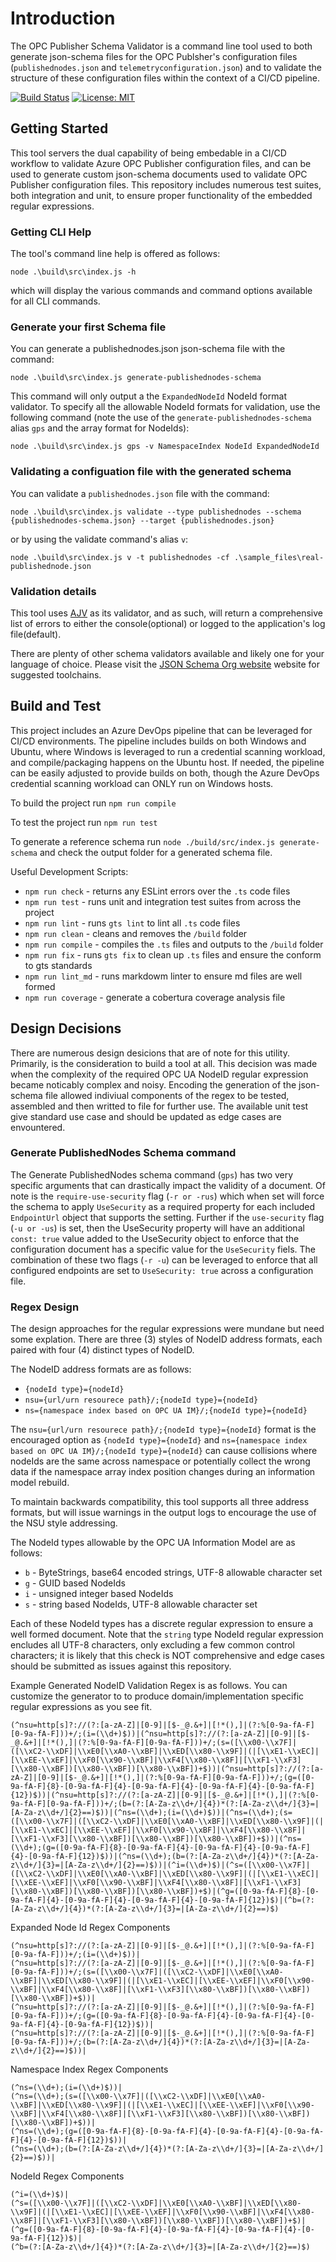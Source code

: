 # Introduction

The OPC Publisher Schema Validator is a command line tool used to both generate json-schema files
for the OPC Publsher's configuration files (`publishednodes.json` and `telemetryconfiguration.json`)
and to validate the structure of these configuration files within the context of a CI/CD pipeline.

[![Build Status](https://dev.azure.com/CSE-IoTTechnicalDomain/opcpublisherschemavalidator/_apis/build/status/WilliamBerryiii.opcpublisherschemavalidator?branchName=main)](https://dev.azure.com/CSE-IoTTechnicalDomain/opcpublisherschemavalidator/_build/latest?definitionId=28&branchName=main)
[![License: MIT](https://img.shields.io/badge/License-MIT-yellow.svg)](https://opensource.org/licenses/MIT)

## Getting Started

This tool servers the dual capability of being embedable in a CI/CD workflow to validate
Azure OPC Publisher configuration files, and can be used to generate custom json-schema documents used
to validate OPC Publisher configuration files. This repository includes numerous test suites,
both integration and unit, to ensure proper functionality of the embedded regular expressions.

### Getting CLI Help

The tool's command line help is offered as follows:

`node .\build\src\index.js -h`

which will display the various commands and command options available for all CLI commands.

### Generate your first Schema file

You can generate a publishednodes.json json-schema file with the command:

`node .\build\src\index.js generate-publishednodes-schema`

This command will only output a the `ExpandedNodeId` NodeId format validator. To specify all the
allowable NodeId formats for validation, use the following command (note the use of the
`generate-publishednodes-schema` alias `gps` and the array format for NodeIds):

`node .\build\src\index.js gps -v NamespaceIndex NodeId ExpandedNodeId`

### Validating a configuation file with the generated schema

You can validate a `publishednodes.json` file with the command:

`node .\build\src\index.js validate --type publishednodes --schema {publishednodes-schema.json} --target {publishednodes.json}`

or by using the validate command's alias `v`:

`node .\build\src\index.js v -t publishednodes -cf .\sample_files\real-publishednode.json`

### Validation details

This tool uses [AJV](https://github.com/ajv-validator/ajv) as its validator, and as such, will return a
comprehensive list of errors to either the console(optional) or logged to the application's log file(default).

There are plenty of other schema validators available and likely one for your language of choice. Please
visit the [JSON Schema Org website](http://json-schema.org/) website for suggested toolchains.

## Build and Test

This project includes an Azure DevOps pipeline that can be leveraged for CI/CD environments.
The pipeline includes builds on both Windows and Ubuntu, where Windows is leveraged to run
a credential scanning workload, and compile/packaging happens on the Ubuntu host. If needed,
the pipeline can be easily adjusted to provide builds on both, though the Azure DevOps
credential scanning workload can ONLY run on Windows hosts.

To build the project run `npm run compile`

To test the project run `npm run test`

To generate a reference schema run `node ./build/src/index.js generate-schema` and
check the output folder for a generated schema file.

Useful Development Scripts:

- `npm run check` - returns any ESLint errors over the `.ts` code files
- `npm run test` - runs unit and integration test suites from across the project
- `npm run lint` - runs `gts lint` to lint all `.ts` code files
- `npm run clean` - cleans and removes the `/build` folder
- `npm run compile` - compiles the `.ts` files and outputs to the `/build` folder
- `npm run fix` - runs `gts fix` to clean up `.ts` files and ensure the conform to gts standards
- `npm run lint_md` - runs markdowm linter to ensure md files are well formed
- `npm run coverage` - generate a cobertura coverage analysis file

## Design Decisions

There are numerous design desicions that are of note for this utility. Primarily, is
the consideration to build a tool at all. This decision was made when the complexity
of the required OPC UA NodeID regular expression became noticably complex and noisy.
Encoding the generation of the json-schema file allowed indiviual components of the
regex to be tested, assembled and then writted to file for further use. The available
unit test give standard use case and should be updated as edge cases are envountered.

### Generate PublishedNodes Schema command

The Generate PublishedNodes schema command (`gps`) has two very specific arguments that
can drastically impact the validity of a document. Of note is the `require-use-security`
flag (`-r or -rus`) which when set will force the schema to apply `UseSecurity` as a
required property for each included `EndpointUrl` object that supports the setting. Further
if the `use-security` flag (`-u or -us`) is set, then the UseSecurity property will have
an additional `const: true` value added to the UseSecurity object to enforce that the
configuration document has a specific value for the `UseSecurity` fiels. The combination
of these two flags (`-r -u`) can be leveraged to enforce that all configured endpoints
are set to `UseSecurity: true` across a configuration file.

### Regex Design

The design approaches for the regular expressions were mundane but need some explation.
There are three (3) styles of NodeID address formats, each paired with four (4) distinct types
of NodeID.

The NodeID address formats are as follows:

- `{nodeId type}={nodeId}`
- `nsu={url/urn resourece path}/;{nodeId type}={nodeId}`
- `ns={namespace index based on OPC UA IM}/;{nodeId type}={nodeId}`

The `nsu={url/urn resourece path}/;{nodeId type}={nodeId}` format is the encouraged option as
`{nodeId type}={nodeId}` and `ns={namespace index based on OPC UA IM}/;{nodeId type}={nodeId}`
can cause collisions where nodeIds are the same across namespace or potentially collect the
wrong data if the namespace array index position changes during an information model rebuild.

To maintain backwards compatibility, this tool supports all three address formats, but will
issue warnings in the output logs to encourage the use of the NSU style addressing.

The NodeId types allowable by the OPC UA Information Model are as follows:

- `b` - ByteStrings, base64 encoded strings, UTF-8 allowable character set
- `g` - GUID based NodeIds
- `i` - unsigned integer based NodeIds
- `s` - string based NodeIds, UTF-8 allowable character set

Each of these NodeId types has a discrete regular expression to ensure a well formed document.
Note that the `string` type NodeId regular expression encludes all UTF-8 characters, only
excluding a few common control characters; it is likely that this check is NOT comprehensive
and edge cases should be submitted as issues against this repository.

Example Generated NodeID Validation Regex is as follows. You can customize the generator to
to produce domain/implementation specific regular expressions as you see fit.

```text
(^nsu=http[s]?://(?:[a-zA-Z]|[0-9]|[$-_@.&+]|[!*(),]|(?:%[0-9a-fA-F][0-9a-fA-F]))+/;(i=(\\d+)$))|(^nsu=http[s]?://(?:[a-zA-Z]|[0-9]|[$-_@.&+]|[!*(),]|(?:%[0-9a-fA-F][0-9a-fA-F]))+/;(s=([\\x00-\\x7F]|([\\xC2-\\xDF]|\\xE0[\\xA0-\\xBF]|\\xED[\\x80-\\x9F]|(|[\\xE1-\\xEC]|[\\xEE-\\xEF]|\\xF0[\\x90-\\xBF]|\\xF4[\\x80-\\x8F]|[\\xF1-\\xF3][\\x80-\\xBF])[\\x80-\\xBF])[\\x80-\\xBF])+$))|(^nsu=http[s]?://(?:[a-zA-Z]|[0-9]|[$-_@.&+]|[!*(),]|(?:%[0-9a-fA-F][0-9a-fA-F]))+/;(g=([0-9a-fA-F]{8}-[0-9a-fA-F]{4}-[0-9a-fA-F]{4}-[0-9a-fA-F]{4}-[0-9a-fA-F]{12})$))|(^nsu=http[s]?://(?:[a-zA-Z]|[0-9]|[$-_@.&+]|[!*(),]|(?:%[0-9a-fA-F][0-9a-fA-F]))+/;(b=(?:[A-Za-z\\d+/]{4})*(?:[A-Za-z\\d+/]{3}=|[A-Za-z\\d+/]{2}==)$))|(^ns=(\\d+);(i=(\\d+)$))|(^ns=(\\d+);(s=([\\x00-\\x7F]|([\\xC2-\\xDF]|\\xE0[\\xA0-\\xBF]|\\xED[\\x80-\\x9F]|(|[\\xE1-\\xEC]|[\\xEE-\\xEF]|\\xF0[\\x90-\\xBF]|\\xF4[\\x80-\\x8F]|[\\xF1-\\xF3][\\x80-\\xBF])[\\x80-\\xBF])[\\x80-\\xBF])+$))|(^ns=(\\d+);(g=([0-9a-fA-F]{8}-[0-9a-fA-F]{4}-[0-9a-fA-F]{4}-[0-9a-fA-F]{4}-[0-9a-fA-F]{12})$))|(^ns=(\\d+);(b=(?:[A-Za-z\\d+/]{4})*(?:[A-Za-z\\d+/]{3}=|[A-Za-z\\d+/]{2}==)$))|(^i=(\\d+)$)|(^s=([\\x00-\\x7F]|([\\xC2-\\xDF]|\\xE0[\\xA0-\\xBF]|\\xED[\\x80-\\x9F]|(|[\\xE1-\\xEC]|[\\xEE-\\xEF]|\\xF0[\\x90-\\xBF]|\\xF4[\\x80-\\x8F]|[\\xF1-\\xF3][\\x80-\\xBF])[\\x80-\\xBF])[\\x80-\\xBF])+$)|(^g=([0-9a-fA-F]{8}-[0-9a-fA-F]{4}-[0-9a-fA-F]{4}-[0-9a-fA-F]{4}-[0-9a-fA-F]{12})$)|(^b=(?:[A-Za-z\\d+/]{4})*(?:[A-Za-z\\d+/]{3}=|[A-Za-z\\d+/]{2}==)$)
```

Expanded Node Id Regex Components

```text
(^nsu=http[s]?://(?:[a-zA-Z]|[0-9]|[$-_@.&+]|[!*(),]|(?:%[0-9a-fA-F][0-9a-fA-F]))+/;(i=(\\d+)$))|
(^nsu=http[s]?://(?:[a-zA-Z]|[0-9]|[$-_@.&+]|[!*(),]|(?:%[0-9a-fA-F][0-9a-fA-F]))+/;(s=([\\x00-\\x7F]|([\\xC2-\\xDF]|\\xE0[\\xA0-\\xBF]|\\xED[\\x80-\\x9F]|(|[\\xE1-\\xEC]|[\\xEE-\\xEF]|\\xF0[\\x90-\\xBF]|\\xF4[\\x80-\\x8F]|[\\xF1-\\xF3][\\x80-\\xBF])[\\x80-\\xBF])[\\x80-\\xBF])+$))|
(^nsu=http[s]?://(?:[a-zA-Z]|[0-9]|[$-_@.&+]|[!*(),]|(?:%[0-9a-fA-F][0-9a-fA-F]))+/;(g=([0-9a-fA-F]{8}-[0-9a-fA-F]{4}-[0-9a-fA-F]{4}-[0-9a-fA-F]{4}-[0-9a-fA-F]{12})$))|
(^nsu=http[s]?://(?:[a-zA-Z]|[0-9]|[$-_@.&+]|[!*(),]|(?:%[0-9a-fA-F][0-9a-fA-F]))+/;(b=(?:[A-Za-z\\d+/]{4})*(?:[A-Za-z\\d+/]{3}=|[A-Za-z\\d+/]{2}==)$))|
```

Namespace Index Regex Components

```text
(^ns=(\\d+);(i=(\\d+)$))|
(^ns=(\\d+);(s=([\\x00-\\x7F]|([\\xC2-\\xDF]|\\xE0[\\xA0-\\xBF]|\\xED[\\x80-\\x9F]|(|[\\xE1-\\xEC]|[\\xEE-\\xEF]|\\xF0[\\x90-\\xBF]|\\xF4[\\x80-\\x8F]|[\\xF1-\\xF3][\\x80-\\xBF])[\\x80-\\xBF])[\\x80-\\xBF])+$))|
(^ns=(\\d+);(g=([0-9a-fA-F]{8}-[0-9a-fA-F]{4}-[0-9a-fA-F]{4}-[0-9a-fA-F]{4}-[0-9a-fA-F]{12})$))|
(^ns=(\\d+);(b=(?:[A-Za-z\\d+/]{4})*(?:[A-Za-z\\d+/]{3}=|[A-Za-z\\d+/]{2}==)$))|
```

NodeId Regex Components

```text
(^i=(\\d+)$)|
(^s=([\\x00-\\x7F]|([\\xC2-\\xDF]|\\xE0[\\xA0-\\xBF]|\\xED[\\x80-\\x9F]|(|[\\xE1-\\xEC]|[\\xEE-\\xEF]|\\xF0[\\x90-\\xBF]|\\xF4[\\x80-\\x8F]|[\\xF1-\\xF3][\\x80-\\xBF])[\\x80-\\xBF])[\\x80-\\xBF])+$)|
(^g=([0-9a-fA-F]{8}-[0-9a-fA-F]{4}-[0-9a-fA-F]{4}-[0-9a-fA-F]{4}-[0-9a-fA-F]{12})$)|
(^b=(?:[A-Za-z\\d+/]{4})*(?:[A-Za-z\\d+/]{3}=|[A-Za-z\\d+/]{2}==)$)
```
